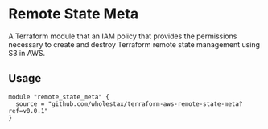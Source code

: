 # Remote State Meta

A Terraform module that an IAM policy that provides the permissions necessary to create and destroy Terraform remote state management using S3 in AWS.

## Usage

```hcl title="main.tf"
module "remote_state_meta" {
  source = "github.com/wholestax/terraform-aws-remote-state-meta?ref=v0.0.1"
}
```

